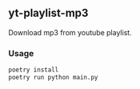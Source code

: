 ## yt-playlist-mp3

Download mp3 from youtube playlist.

### Usage

```bash
poetry install
poetry run python main.py
```
